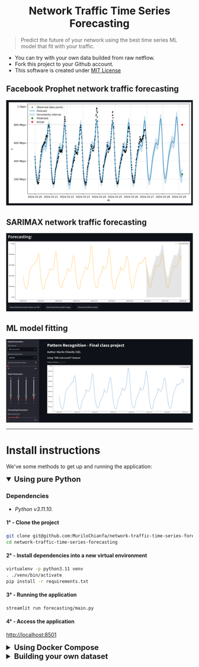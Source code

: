 <h1 align="center"> Network Traffic Time Series Forecasting </h1>

> Predict the future of your network using the best time series ML model that fit with your traffic.

- You can try with your own data builded from raw netflow.
- Fork this project to your Github account.
- This software is created under [MIT License](https://github.com/MuriloChianfa/network-traffic-time-series-forecasting/blob/main/LICENSE)

## Facebook Prophet network traffic forecasting

![Prophet-forecasting](images/prophet-forecasting.png)

## SARIMAX network traffic forecasting

![SARIMAX-forecasting](images/forecasting.png)

## ML model fitting

![SARIMAX](images/banner.png)

<hr>

# Install instructions

We've some methods to get up and running the application:

<details open>
  <summary style="font-size: 20px;"><strong>Using pure Python</strong></summary>

  ### Dependencies

  - *Python v3.11.10.*

  #### 1° - Clone the project

  ```bash
  git clone git@github.com:MuriloChianfa/network-traffic-time-series-forecasting.git
  cd network-traffic-time-series-forecasting
  ```

  #### 2° - Install dependencies into a new virtual environment

  ```bash
  virtualenv -p python3.11 venv
  . ./venv/bin/activate
  pip install -r requirements.txt
  ```

  #### 3° - Running the application

  ```bash
  streamlit run forecasting/main.py
  ```

  #### 4° - Access the application

  [http://localhost:8501](http://localhost:8501)
</details>
<details>
  <summary style="font-size: 20px;"><strong>Using Docker Compose</strong></summary>

  ### Dependencies

  - *Docker v24.0 or higher.*
  - *Docker Compose v2.13 or higher.*
  - *Your may need nvidia-container-toolkit.*

  #### 1° - Clone the project

  ```bash
  git clone git@github.com:MuriloChianfa/network-traffic-time-series-forecasting.git
  cd network-traffic-time-series-forecasting
  ```

  #### 2° - Running project

  ```bash
  docker compose -f docker-compose.yml up -d
  ```

  #### 3° - Access the application

  [http://localhost](http://localhost)
</details>
<details>
  <summary style="font-size: 20px;"><strong>Building your own dataset</strong></summary>

  #### 1° - Preparing go modules

  ```bash
  cd preprocess
  go mod init network-traffic-time-series-forecasting
  go mod tidy
  go env -w GO111MODULE=on
  go get github.com/phaag/go-nfdump@d2ff6042cb5186ede4064cbd50253ab97a78a89e
  ```

  #### 2° - Running traffic extractor

  ```bash
  go run extract-traffic.go
  ```
</details>
